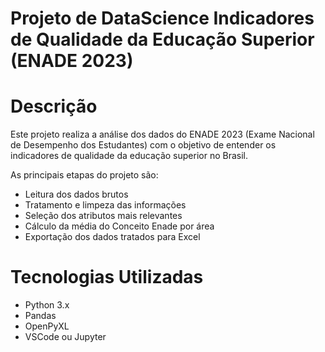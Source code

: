 # Projeto de DataScience Indicadores de Qualidade da Educação Superior (ENADE 2023)

# Descrição
Este projeto realiza a análise dos dados do ENADE 2023 (Exame Nacional de Desempenho dos Estudantes) com o objetivo de entender os indicadores de qualidade da educação superior no Brasil.

As principais etapas do projeto são:
- Leitura dos dados brutos
- Tratamento e limpeza das informações
- Seleção dos atributos mais relevantes
- Cálculo da média do Conceito Enade por área
- Exportação dos dados tratados para Excel

# Tecnologias Utilizadas
- Python 3.x
- Pandas
- OpenPyXL 
- VSCode ou Jupyter

